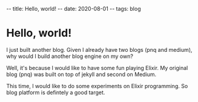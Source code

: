 -- title: Hello, world!
-- date: 2020-08-01
-- tags: blog

# Hello, world!

I just built another blog. Given I already have two blogs (pnq and medium), why would I build another blog engine on my own?

Well, it's because I would like to have some fun playing Elixir. My original blog (pnq) was built on top of jekyll and second on Medium.

This time, I would like to do some experiments on Elixir programming. So blog platform is defintely a good target.
